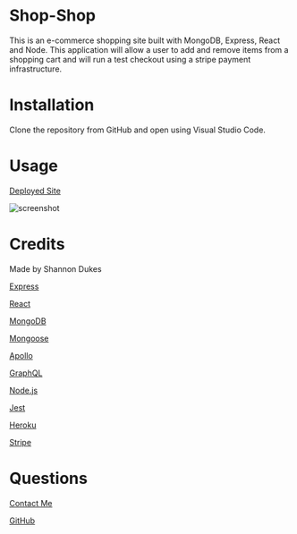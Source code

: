 # Shop-Shop

This is an e-commerce shopping site built with MongoDB, Express, React and Node. This application will allow a user to add and remove items from a shopping cart and will run a test checkout using a stripe payment infrastructure.

# Installation

Clone the repository from GitHub and open using Visual Studio Code.

# Usage 

[Deployed Site]()

![screenshot]()

# Credits

Made by Shannon Dukes

[Express](http://expressjs.com/)

[React](https://reactjs.org/)

[MongoDB](https://www.mongodb.com/)

[Mongoose](https://mongoosejs.com/)

[Apollo](https://www.apollographql.com/)

[GraphQL](https://graphql.org/)

[Node.js](https://nodejs.org/en/)

[Jest](https://jestjs.io/)

[Heroku](https://www.heroku.com/home)

[Stripe](https://stripe.com/)

# Questions

[Contact Me](mrs.knit.wit.dukes@gmail.com)

[GitHub](https://github.com/ShannonDukes)